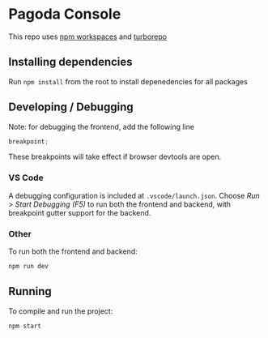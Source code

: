 # Pagoda Console

This repo uses [npm workspaces](https://docs.npmjs.com/cli/v7/using-npm/workspaces) and [turborepo](https://turborepo.org/)

## Installing dependencies

Run `npm install` from the root to install depenedencies for all packages

## Developing / Debugging

Note: for debugging the frontend, add the following line

```ts
breakpoint;
```

These breakpoints will take effect if browser devtools are open.

### VS Code

A debugging configuration is included at `.vscode/launch.json`. Choose _Run > Start Debugging (F5)_ to run both the frontend and backend, with breakpoint gutter support for the backend.

### Other

To run both the frontend and backend:

```bash
npm run dev
```

## Running

To compile and run the project:

```bash
npm start
```
